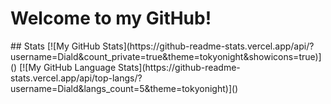 <h1>Welcome to my GitHub! </h1>
## Stats
[![My GitHub Stats](https://github-readme-stats.vercel.app/api/?username=Diald&count_private=true&theme=tokyonight&showicons=true)]()
[![My GitHub Language Stats](https://github-readme-stats.vercel.app/api/top-langs/?username=Diald&langs_count=5&theme=tokyonight)]()

<!--
**Diald/Diald** is a ✨ _special_ ✨ repository because its `README.md` (this file) appears on your GitHub profile.

Here are some ideas to get you started:

- 🔭 I’m currently working on ...
- 🌱 I’m currently learning ...
- 👯 I’m looking to collaborate on ...
- 🤔 I’m looking for help with ...
- 💬 Ask me about ...
- 📫 How to reach me: ...
- 😄 Pronouns: ...
- ⚡ Fun fact: ...
-->
